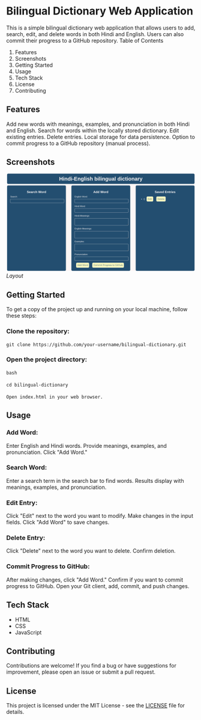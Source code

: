 # Bilingual Dictionary Web Application

This is a simple bilingual dictionary web application that allows users to add, search, edit, and delete words in both Hindi and English. Users can also commit their progress to a GitHub repository.
Table of Contents

1. Features
2. Screenshots
3. Getting Started
4. Usage
5. Tech Stack
6. License
7. Contributing

## Features

Add new words with meanings, examples, and pronunciation in both Hindi and English.
Search for words within the locally stored dictionary.
Edit existing entries.
Delete entries.
Local storage for data persistence.
Option to commit progress to a GitHub repository (manual process).

## Screenshots

![Screenshot 1](images/screenshot-Layout.png)
_Layout_

## Getting Started

To get a copy of the project up and running on your local machine, follow these steps:

### Clone the repository:

    git clone https://github.com/your-username/bilingual-dictionary.git

### Open the project directory:

    bash

    cd bilingual-dictionary

    Open index.html in your web browser.

## Usage

### Add Word:

Enter English and Hindi words.
Provide meanings, examples, and pronunciation.
Click "Add Word."

### Search Word:

Enter a search term in the search bar to find words.
Results display with meanings, examples, and pronunciation.

### Edit Entry:

Click "Edit" next to the word you want to modify.
Make changes in the input fields.
Click "Add Word" to save changes.

### Delete Entry:

Click "Delete" next to the word you want to delete.
Confirm deletion.

### Commit Progress to GitHub:

After making changes, click "Add Word."
Confirm if you want to commit progress to GitHub.
Open your Git client, add, commit, and push changes.

## Tech Stack

- HTML
- CSS
- JavaScript

## Contributing

Contributions are welcome! If you find a bug or have suggestions for improvement, please open an issue or submit a pull request.

## License

This project is licensed under the MIT License - see the [LICENSE](LICENSE) file for details.
